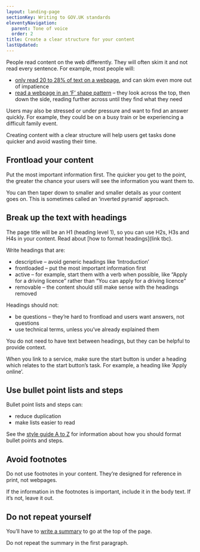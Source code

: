 ```yaml
---
layout: landing-page
sectionKey: Writing to GOV.UK standards
eleventyNavigation:
  parent: Tone of voice
  order: 2
title: Create a clear structure for your content
lastUpdated:
---
```

People read content on the web differently. They will often skim it and not read every sentence.
For example, most people will:

- [only read 20 to 28% of text on a webpage](http://www.nngroup.com/articles/how-little-do-users-read/), and can skim even more out of impatience
- [read a webpage in an ‘F’ shape pattern](http://www.nngroup.com/articles/f-shaped-pattern-reading-web-content/) – they look across the top, then down the side, reading further across until they find what they need

Users may also be stressed or under pressure and want to find an answer quickly. For example, they could be on a busy train or be experiencing a difficult family event.

Creating content with a clear structure will help users get tasks done quicker and avoid wasting their time.

## Frontload your content

Put the most important information first. The quicker you get to the point, the greater the chance your users will see the information you want them to.

You can then taper down to smaller and smaller details as your content goes on. This is sometimes called an ‘inverted pyramid’ approach.

## Break up the text with headings

The page title will be an H1 (heading level 1), so you can use H2s, H3s and H4s in your content. Read about [how to format headings](link tbc).

Write headings that are:

- descriptive – avoid generic headings like ‘Introduction’
- frontloaded – put the most important information first
- active – for example, start them with a verb when possible, like “Apply for a driving licence” rather than “You can apply for a driving licence”
- removable – the content should still make sense with the headings removed

Headings should not:

- be questions – they’re hard to frontload and users want answers, not questions
- use technical terms, unless you’ve already explained them

You do not need to have text between headings, but they can be helpful to provide context.

When you link to a service, make sure the start button is under a heading which relates to the start button’s task. For example, a heading like ‘Apply online’.

## Use bullet point lists and steps

Bullet point lists and steps can:

- reduce duplication 
- make lists easier to read

See the [style guide A to Z](https://guidance.publishing.service.gov.uk/writing-to-gov-uk-standards/style-guides/a-to-z-style-guide/) for information about how you should format bullet points and steps.

## Avoid footnotes

Do not use footnotes in your content. They’re designed for reference in print, not webpages.

If the information in the footnotes is important, include it in the body text. If it’s not, leave it out.

## Do not repeat yourself

You’ll have to [write a summary](https://guidance.publishing.service.gov.uk/writing-to-gov-uk-standards/tone-of-voice/summaries/) to go at the top of the page.

Do not repeat the summary in the first paragraph.